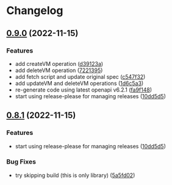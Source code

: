 # Changelog

## [0.9.0](https://github.com/dariusbakunas/truenas-go-sdk/compare/v0.8.1...v0.9.0) (2022-11-15)


### Features

* add createVM operation ([d39123a](https://github.com/dariusbakunas/truenas-go-sdk/commit/d39123ae41ab9acdbf726894642f06b356fe33af))
* add deleteVM operation ([7221395](https://github.com/dariusbakunas/truenas-go-sdk/commit/72213955c8b811153ff6abae05830c2086a4da98))
* add fetch script and update original spec ([c547f32](https://github.com/dariusbakunas/truenas-go-sdk/commit/c547f32c04a23eb713447ecfdd7f2424b789e6de))
* add updateVM and deleteVM operations ([1d6c5a3](https://github.com/dariusbakunas/truenas-go-sdk/commit/1d6c5a358de43d998dd8c847404580d6090a7d34))
* re-generate code using latest openapi v6.2.1 ([fa9f148](https://github.com/dariusbakunas/truenas-go-sdk/commit/fa9f14820da96fc945be73ae1d29d01b3da841dd))
* start using release-please for managing releases ([10dd5d5](https://github.com/dariusbakunas/truenas-go-sdk/commit/10dd5d5150d36fcf54dd88fe60edf57875d164aa))

## [0.8.1](https://github.com/dariusbakunas/truenas-go-sdk/compare/v0.8.0...v0.8.1) (2022-11-15)


### Features

* start using release-please for managing releases ([10dd5d5](https://github.com/dariusbakunas/truenas-go-sdk/commit/10dd5d5150d36fcf54dd88fe60edf57875d164aa))


### Bug Fixes

* try skipping build (this is only library) ([5a5fd02](https://github.com/dariusbakunas/truenas-go-sdk/commit/5a5fd02d32c554076bbd4cdc8139b3fa1e0ebc8e))
